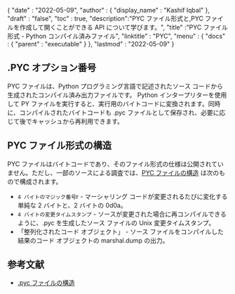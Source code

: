{
  "date" : "2022-05-09",
  "author" : {
    "display_name" : "Kashif Iqbal"
},
  "draft" : "false",
  "toc" : true,
  "description":"PYC ファイル形式と,PYC ファイルを作成して開くことができる API について学びます。",
  "title" :"PYC ファイル形式 - Python コンパイル済みファイル",
  "linktitle" : "PYC",
  "menu" : {
    "docs" : {
      "parent" : "executable"
}
},
  "lastmod" : "2022-05-09"
}

## .PYC オプション番号

PYC ファイルは、Python プログラミング言語で記述されたソース コードから生成されたコンパイル済み出力ファイルです。 Python インタープリターを使用して PY ファイルを実行すると、実行用のバイトコードに変換されます。同時に、コンパイルされたバイトコードも .pyc ファイルとして保存され、必要に応じて後でキャッシュから再利用できます。

## PYC ファイル形式の構造

PYC ファイルはバイトコードであり、そのファイル形式の仕様は公開されていません。ただし、一部のソースによる調査では、[PYC ファイルの構造](https://nedbatchelder.com/blog/200804/the_structure_of_pyc_files.html) は次のもので構成されます。

* `4 バイトのマジック番号`r - マーシャリング コードが変更されるたびに変化する単純な 2 バイトと、2 バイトの 0d0a。
* `4 バイトの変更タイムスタンプ` - ソースが変更された場合に再コンパイルできるように、.pyc を生成したソース ファイルの Unix 変更タイムスタンプ。
* 「整列化されたコード オブジェクト」 - ソース ファイルをコンパイルした結果のコード オブジェクトの marshal.dump の出力。

## 参考文献

* [.pyc ファイルの構造](https://nedbatchelder.com/blog/200804/the_structure_of_pyc_files.html)

